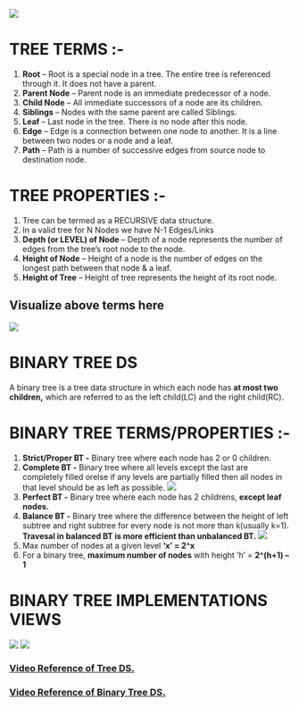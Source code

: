 ![](https://cdn.shortpixel.ai/client/to_avif,q_glossy,ret_img,w_954/https://simplesnippets.tech/wp-content/uploads/2020/10/real-world-tree-diagram.png)

# **TREE TERMS :-**

1. **Root** – Root is a special node in a tree. The entire tree is referenced through it. It does not have a parent.
2. **Parent Node** – Parent node is an immediate predecessor of a node.
3. **Child Node** – All immediate successors of a node are its children.
4. **Siblings** – Nodes with the same parent are called Siblings.
5. **Leaf** – Last node in the tree. There is no node after this node.
6. **Edge** – Edge is a connection between one node to another. It is a line between two nodes or a node and a leaf.
7. **Path** – Path is a number of successive edges from source node to destination node.

# **TREE PROPERTIES :-**

1. Tree can be termed as a RECURSIVE data structure.
2. In a valid tree for N Nodes we have N-1 Edges/Links
3. **Depth (or LEVEL) of Node** – Depth of a node represents the number of edges from the tree’s root node to the node.
4. **Height of Node** – Height of a node is the number of edges on the longest path between that node & a leaf.
5. **Height of Tree** – Height of tree represents the height of its root node.

## **Visualize above terms here**

![](https://i.ibb.co/NyFwKpL/Tree-DS.png)

# **BINARY TREE DS**

A binary tree is a tree data structure in which each node has **at most two children,** which are referred to as the left child(LC) and the right child(RC).

# **BINARY TREE TERMS/PROPERTIES :-**

1. **Strict/Proper BT -** Binary tree where each node has 2 or 0 children.
2. **Complete BT -** Binary tree where all levels except the last are completely filled orelse if any levels are partially filled then all nodes in that level should be as left as possible.
   ![](https://i.ibb.co/bd3fyYk/BT-DS-1.png)
3. **Perfect BT -** Binary tree where each node has 2 childrens, **except leaf nodes.**
4. **Balance BT -** Binary tree where the difference between the height of left subtree and right subtree for every node is not more than k(usually k=1).
   **Travesal in balanced BT is more efficient than unbalanced BT.**
   ![](https://i.ibb.co/nPNZn9W/BT-DS-2.png)
5. Max number of nodes at a given level **‘x’ = 2^x**
6. For a binary tree, **maximum number of nodes** with height ‘h’ = **2^(h+1) – 1**

# **BINARY TREE IMPLEMENTATIONS VIEWS**

![](https://cdn.shortpixel.ai/client/to_avif,q_glossy,ret_img,w_1010/https://simplesnippets.tech/wp-content/uploads/2020/10/binary-tree-logical-diagram.png)
![](https://cdn.shortpixel.ai/client/to_avif,q_glossy,ret_img,w_892/https://simplesnippets.tech/wp-content/uploads/2020/10/binary-tree-as-array-implementation-diagram.png)

### **[Video Reference of Tree DS.](https://youtu.be/URRNruf2yVk)**

### **[Video Reference of Binary Tree DS.](https://youtu.be/zW4JZt6Wud8)**
